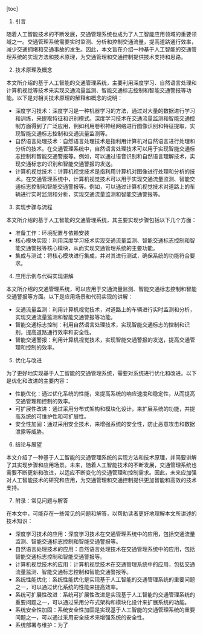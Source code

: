 
[toc]                    
                
                
1. 引言

随着人工智能技术的不断发展，交通管理系统也成为了人工智能应用领域的重要领域之一。交通管理系统需要实时监测、分析和控制交通流量，提高道路通行效率，减少交通拥堵和交通事故的发生。因此，本文旨在介绍一种基于人工智能的交通管理系统的实现方法和技术原理，为交通管理和交通控制提供技术支持和思路。

2. 技术原理及概念

本文所介绍的基于人工智能的交通管理系统，主要利用深度学习、自然语言处理和计算机视觉等技术来实现交通流量监测、智能交通标志控制和智能交通警报等功能。以下是对相关技术原理的解释和概念的说明：

- 深度学习技术：深度学习是一种机器学习的方法，通过对大量的数据进行学习和训练，来提取特征和识别模式。深度学习技术在交通流量监测和智能交通控制方面得到了广泛应用，例如利用卷积神经网络进行图像识别和特征提取，实现智能交通标志控制和交通流量监测等。
- 自然语言处理技术：自然语言处理技术是指利用计算机对自然语言进行处理和分析的技术。在交通管理系统中，自然语言处理技术可以用于实现智能交通标志控制和智能交通警报等。例如，可以通过语音识别和自然语言理解技术，实现交通标志的识别和智能交通警报的发送。
- 计算机视觉技术：计算机视觉技术是指利用计算机对图像进行处理和分析的技术。在交通管理系统中，计算机视觉技术可以用于实现交通流量监测、智能交通标志控制和智能交通警报等。例如，可以通过计算机视觉技术对道路上的车辆进行实时监测和分析，实现交通流量监测和智能交通警报等。

3. 实现步骤与流程

本文所介绍的基于人工智能的交通管理系统，其主要实现步骤包括以下几个方面：

- 准备工作：环境配置与依赖安装
- 核心模块实现：利用深度学习技术实现交通流量监测、智能交通标志控制和智能交通警报等核心模块，从而实现交通管理系统的主要功能。
- 集成与测试：将核心模块进行集成，并对其进行测试，确保系统的功能符合要求。

4. 应用示例与代码实现讲解

本文所介绍的交通管理系统，可以应用于交通流量监测、智能交通标志控制和智能交通警报等方面。以下是应用场景和代码实现的讲解：

- 交通流量监测：利用计算机视觉技术，对道路上的车辆进行实时监测和分析，实现交通流量监测和智能交通警报等功能。
- 智能交通标志控制：利用自然语言处理技术，实现智能交通标志的控制和识别，提高道路通行效率和安全性。
- 智能交通警报：利用计算机视觉技术，实现智能交通警报的发送，提高交通管理和控制的效率。

5. 优化与改进

为了更好地实现基于人工智能的交通管理系统，需要对系统进行优化和改进。以下是优化和改进的主要内容：

- 性能优化：通过优化系统的性能，来提高系统的响应速度和稳定性，从而提高交通管理和控制的效率。
- 可扩展性改进：通过采用分布式架构和模块化设计，来扩展系统的功能，并提高系统的可维护性和可扩展性。
- 安全性加固：通过采用安全技术，来增强系统的安全性，防止恶意攻击和数据泄露等威胁。

6. 结论与展望

本文介绍了一种基于人工智能的交通管理系统的实现方法和技术原理，并简要讲解了其实现步骤和应用场景。未来，随着人工智能技术的不断发展，交通管理系统也需要不断更新和改进，以适应不断变化的交通管理和控制需求。因此，未来应加强对人工智能技术的研究和应用，为交通管理和交通控制提供更加智能和高效的技术支持。

7. 附录：常见问题与解答

在本文中，可能存在一些常见的问题和解答，以帮助读者更好地理解本文所讲述的技术知识：

- 深度学习技术的应用：深度学习技术在交通管理系统中的应用，包括交通流量监测、智能交通标志控制和智能交通警报等。
- 自然语言处理技术的应用：自然语言处理技术在交通管理系统中的应用，包括智能交通标志控制和智能交通警报等。
- 计算机视觉技术的应用：计算机视觉技术在交通管理系统中的应用，包括交通流量监测、智能交通标志控制和智能交通警报等。
- 系统性能优化：系统性能优化是实现基于人工智能的交通管理系统的重要问题之一，可以通过优化系统的性能来提高效率。
- 系统可扩展性改进：系统可扩展性改进是实现基于人工智能的交通管理系统的重要问题之一，可以通过采用分布式架构和模块化设计来扩展系统的功能。
- 系统安全性加固：系统安全性加固是实现基于人工智能的交通管理系统的重要问题之一，可以通过采用安全技术来增强系统的安全性。
- 系统部署与维护：为了

